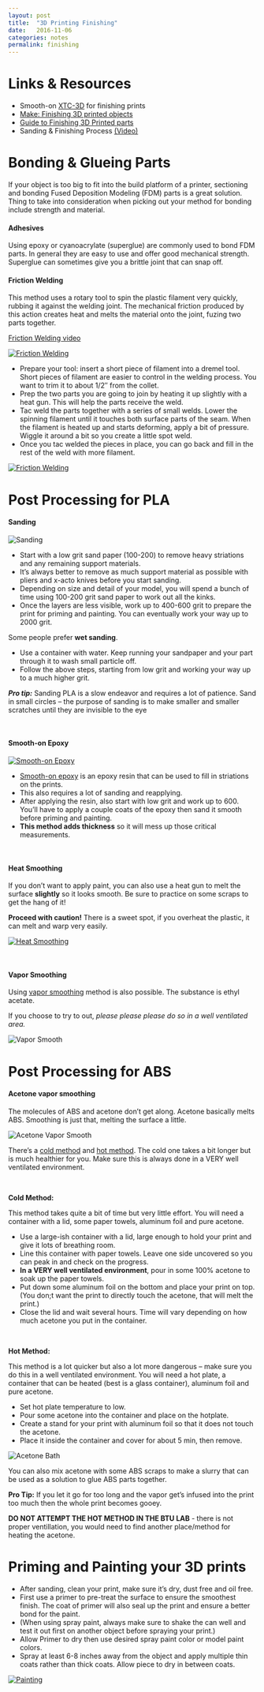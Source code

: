 ```yaml
---
layout: post
title:  "3D Printing Finishing"
date:   2016-11-06
categories: notes
permalink: finishing
---
```


# Links & Resources

+ Smooth-on [XTC-3D](https://www.youtube.com/watch?v=GSKxycs3kPg) for finishing prints
+ [Make: Finishing 3D printed objects](http://makezine.com/projects/make-34/skill-builder-finishing-and-post-processing-your-3d-printed-objects/)
+ [Guide to Finishing 3D Printed parts](http://blog.fictiv.com/posts/ultimate-guide-to-finishing-3d-printed-parts)
+ Sanding & Finishing Process [(Video)](https://www.youtube.com/watch?v=jGKCUrDlybA)

# Bonding & Glueing Parts

If your object is too big to fit into the build platform of a printer, sectioning and bonding Fused Deposition Modeling (FDM) parts is a great solution. Thing to take into consideration when picking out your method for bonding include strength and material.

#### **Adhesives**

Using epoxy or cyanoacrylate (superglue) are commonly used to bond FDM parts. In general they are easy to use and offer good mechanical strength. Superglue can sometimes give you a brittle joint that can snap off.

#### **Friction Welding**

This method uses a rotary tool to spin the plastic filament very quickly, rubbing it against the welding joint. The mechanical friction produced by this action creates heat and melts the material onto the joint, fuzing two parts together.

[Friction Welding video](https://www.youtube.com/watch?v=Cj9TMmUldhc)

[![Friction Welding](/form-fall-16/assets/friction-weld.png)](http://makezine.com/projects/make-34/skill-builder-finishing-and-post-processing-your-3d-printed-objects/)


+ Prepare your tool: insert a short piece of filament into a dremel tool. Short pieces of filament are easier to control in the welding process. You want to trim it to about 1/2″ from the collet.
+ Prep the two parts you are going to join by heating it up slightly with a heat gun. This will help the parts receive the weld.
+ Tac weld the parts together with a series of small welds. Lower the spinning filament until it touches both surface parts of the seam. When the filament is heated up and starts deforming, apply a bit of pressure. Wiggle it around a bit so you create a little spot weld.
+ Once you tac welded the pieces in place, you can go back and fill in the rest of the weld with more filament.

[![Friction Welding](/form-fall-16/assets/friction-weld2.jpg)](http://makezine.com/projects/make-34/skill-builder-finishing-and-post-processing-your-3d-printed-objects/)


# Post Processing for PLA

#### **Sanding**

![Sanding](/form-fall-16/assets/sanding.jpg)

+ Start with a low grit sand paper (100-200) to remove heavy striations and any remaining support materials.
+ It’s always better to remove as much support material as possible with pliers and x-acto knives before you start sanding.
+ Depending on size and detail of your model, you will spend a bunch of time using 100-200 grit sand paper to work out all the kinks.
+ Once the layers are less visible, work up to 400-600 grit to prepare the print for priming and painting. You can eventually work your way up to 2000 grit.

Some people prefer **wet sanding**.

+ Use a container with water. Keep running your sandpaper and your part through it to wash small particle off.
+ Follow the above steps, starting from low grit and working your way up to a much higher grit.


***Pro tip:*** Sanding PLA is a slow endeavor and requires a lot of patience. Sand in small circles – the purpose of sanding is to make smaller and smaller scratches until they are invisible to the eye

<br>

#### **Smooth-on Epoxy**

[![Smooth-on Epoxy](/form-fall-16/assets/pla-epoxy.jpg)](http://3dprinting-blog.com/tag/smooth-on-xtc-3d/)

+ [Smooth-on epoxy](https://hwg.fictiv.com/fabricate/ultimate-guide-to-finishing-3d-printed-parts) is an epoxy resin that can be used to fill in striations on the prints.
+ This also requires a lot of sanding and reapplying.
+ After applying the resin, also start with low grit and work up to 600. You’ll have to apply a couple coats of the epoxy then sand it smooth before priming and painting.
+ **This method adds thickness** so it will mess up those critical measurements.

<br>

#### **Heat Smoothing**

If you don’t want to apply paint, you can also use a heat gun to melt the surface **slightly** so it looks smooth. Be sure to practice on some scraps to get the hang of it!

**Proceed with caution!** There is a sweet spot, if you overheat the plastic, it can melt and warp very easily.

[![Heat Smoothing](/form-fall-16/assets/heat-smooth.jpg)](http://makezine.com/projects/make-34/skill-builder-finishing-and-post-processing-your-3d-printed-objects/)

<br>

#### **Vapor Smoothing**

Using [vapor smoothing](https://printedsolid.com/blogs/news/37035395-vapor-smoothing-3d-printed-parts-pla-colorfabb-xt-t-glase-pet) method is also possible. The substance is ethyl acetate. 

If you choose to try to out, *please please please do so in a well ventilated area.*

![Vapor Smooth](/form-fall-16/assets/vapor-smooth.jpg)


# Post Processing for ABS

#### **Acetone vapor smoothing**

The molecules of ABS and acetone don’t get along. Acetone basically melts ABS. Smoothing is just that, melting the surface a little.

![Acetone Vapor Smooth](/form-fall-16/assets/rap.jpg)

There’s a [cold method](http://makezine.com/2014/09/24/smoothing-out-your-3d-prints-with-acetone-vapor/) and [hot method](https://www.youtube.com/watch?v=Jv-CbnB8Uz4). The cold one takes a bit longer but is much healthier for you. Make sure this is always done in a VERY well ventilated environment.

<br>

**Cold Method:**

This method takes quite a bit of time but very little effort. You will need a container with a lid, some paper towels, aluminum foil and pure acetone.

+ Use a large-ish container with a lid, large enough to hold your print and give it lots of breathing room.
+ Line this container with paper towels. Leave one side uncovered so you can peak in and check on the progress.
+ **In a VERY well ventilated environment**, pour in some 100% acetone to soak up the paper towels.
+ Put down some aluminum foil on the bottom and place your print on top. (You don;t want the print to directly touch the acetone, that will melt the print.)
+ Close the lid and wait several hours. Time will vary depending on how much acetone you put in the container.

<br>

**Hot Method:**

This method is a lot quicker but also a lot more dangerous –  make sure you do this in a well ventilated environment. You will need a hot plate, a container that can be heated (best is a glass container), aluminum foil and pure acetone.

+ Set hot plate temperature to low.
+ Pour some acetone into the container and place on the hotplate.
+ Create a stand for your print with aluminum foil so that it does not touch the acetone.
+ Place it inside the container and cover for about 5 min, then remove.

![Acetone Bath](/form-fall-16/assets/acetonebath.jpg)

You can also mix acetone with some ABS scraps to make a slurry that can be used as a solution to glue ABS parts together.

**Pro Tip:** If you let it go for too long and the vapor get’s infused into the print too much then the whole print becomes gooey.

**DO NOT ATTEMPT THE HOT METHOD IN THE BTU LAB** - there is not proper ventillation, you would need to find another place/method for heating the acetone. 


# Priming and Painting your 3D prints

+ After sanding, clean your print, make sure it’s dry, dust free and oil free.
+ First use a primer to pre-treat the surface to ensure the smoothest finish. The coat of primer will also seal up the print and ensure a better bond for the paint.
+ (When using spray paint, always make sure to shake the can well and test it out first on another object before spraying your print.)
+ Allow Primer to dry then use desired spray paint color or model paint colors.
+ Spray at least 6-8 inches away from the object and apply multiple thin coats rather than thick coats. Allow piece to dry in between coats.

[![Painting](/form-fall-16/assets/painting.jpg)](https://www.wired.com/2012/11/3-d-printed-graffiti/)



